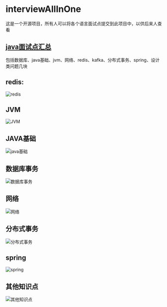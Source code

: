 # interviewAllInOne

这是一个开源项目，所有人可以将各个语言面试点提交到此项目中，以供后来人查看

## [java面试点汇总](https://github.com/shiker1996/interviewAllInOne/blob/main/java/java%E9%9D%A2%E8%AF%95%E7%82%B9%E6%A2%B3%E7%90%86.md)

包括数据库、java基础、jvm、网络、redis、kafka、分布式事务、spring、设计类问题几块

## redis:

![redis](./REDIS.png)

## JVM

![JVM](./JVM.png)

## JAVA基础

![java基础](./java%E5%9F%BA%E7%A1%80.png)

## 数据库事务

![数据库事务](./%E6%95%B0%E6%8D%AE%E5%BA%93.png)

## 网络

![网络](./%E7%BD%91%E7%BB%9C.png)

## 分布式事务

![分布式事务](./%E5%88%86%E5%B8%83%E5%BC%8F%E4%BA%8B%E5%8A%A1.png)

## spring

![spring](./spring-1662786529596.png)

## 其他知识点

![其他知识点](./%E5%85%B6%E4%BB%96%E7%9F%A5%E8%AF%86%E7%82%B9.png)
